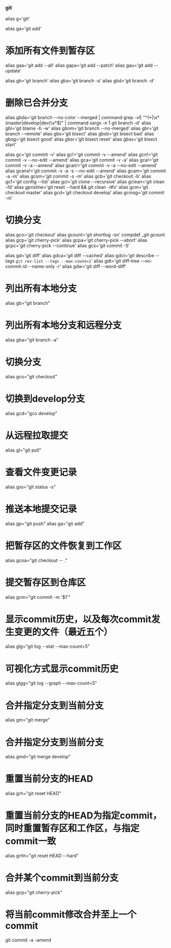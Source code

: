 ### git
alias g='git'

alias ga='git add'
# 添加所有文件到暂存区
alias gaa='git add --all'
alias gapa='git add --patch'
alias gau='git add --update'

alias gb='git branch'
alias gba='git branch -a'
alias gbd='git branch -d'
# 删除已合并分支
alias gbda='git branch --no-color --merged | command grep -vE "^(\*|\s*(master|develop|dev)\s*$)" | command xargs -n 1 git branch -d'
alias gbl='git blame -b -w'
alias gbnm='git branch --no-merged'
alias gbr='git branch --remote'
alias gbs='git bisect'
alias gbsb='git bisect bad'
alias gbsg='git bisect good'
alias gbsr='git bisect reset'
alias gbss='git bisect start'

alias gc='git commit -v'
alias gc!='git commit -v --amend'
alias gcn!='git commit -v --no-edit --amend'
alias gca='git commit -v -a'
alias gca!='git commit -v -a --amend'
alias gcan!='git commit -v -a --no-edit --amend'
alias gcans!='git commit -v -a -s --no-edit --amend'
alias gcam='git commit -a -m'
alias gcsm='git commit -s -m'
alias gcb='git checkout -b'
alias gcf='git config --list'
alias gcl='git clone --recursive'
alias gclean='git clean -fd'
alias gpristine='git reset --hard && git clean -dfx'
alias gcm='git checkout master'
alias gcd='git checkout develop'
alias gcmsg='git commit -m'
# 切换分支
alias gco='git checkout'
alias gcount='git shortlog -sn'
compdef _git gcount
alias gcp='git cherry-pick'
alias gcpa='git cherry-pick --abort'
alias gcpc='git cherry-pick --continue'
alias gcs='git commit -S'

alias gd='git diff'
alias gdca='git diff --cached'
alias gdct='git describe --tags `git rev-list --tags --max-count=1`'
alias gdt='git diff-tree --no-commit-id --name-only -r'
alias gdw='git diff --word-diff'




# 列出所有本地分支
alias gb="git branch"
# 列出所有本地分支和远程分支
alias gba="git branch -a"
# 切换分支
alias gco="git checkout"
# 切换到develop分支
alias gcd="gco develop"
# 从远程拉取提交
alias gl="git pull"
# 查看文件变更记录
alias gss="git status -s"
# 推送本地提交记录
alias gp="git push"
alias ga="git add"
# 把暂存区的文件恢复到工作区
alias gcoa="git checkout -- ."
# 提交暂存区到仓库区
alias gcm="git commit -m '$1'"
# 显示commit历史，以及每次commit发生变更的文件（最近五个）
alias glg="git log --stat --max-count=5"
# 可视化方式显示commit历史
alias glgg="git log --graph --max-count=5"
# 合并指定分支到当前分支
alias gm="git merge"
# 合并指定分支到当前分支
alias gmd="git merge develop"
# 重置当前分支的HEAD
alias grh="git reset HEAD"
# 重置当前分支的HEAD为指定commit，同时重置暂存区和工作区，与指定commit一致
alias grhh="git reset HEAD --hard"
# 合并某个commit到当前分支
alias gcp="git cherry-pick"
# 将当前commit修改合并至上一个commit
git commit -a -amend